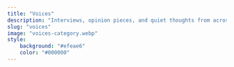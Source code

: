 ```yaml
---
title: "Voices"
description: "Interviews, opinion pieces, and quiet thoughts from across the Indian cycling community."
slug: "voices"
image: "voices-category.webp"
style:
    background: "#efeae6"
    color: "#000000"
---
```

